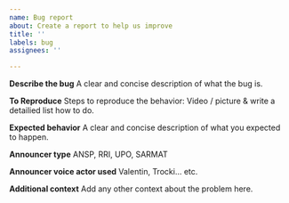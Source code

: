```yaml
---
name: Bug report
about: Create a report to help us improve
title: ''
labels: bug
assignees: ''

---
```


**Describe the bug**
A clear and concise description of what the bug is.

**To Reproduce**
Steps to reproduce the behavior:
Video / picture & write a detailied list how to do.

**Expected behavior**
A clear and concise description of what you expected to happen.

**Announcer type**
ANSP, RRI, UPO, SARMAT

**Announcer voice actor used**
Valentin, Trocki... etc.

**Additional context**
Add any other context about the problem here.
